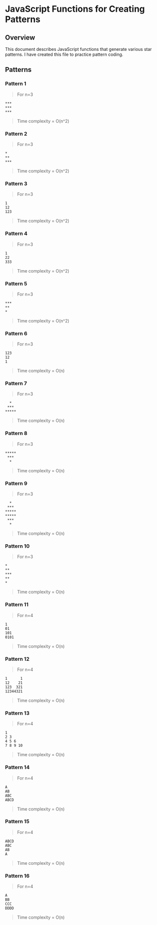 # JavaScript Functions for Creating Patterns

## Overview

This document describes JavaScript functions that generate various star patterns. I have created this file to practice pattern coding.

## Patterns

### Pattern 1
>For n=3
```
***
***
***
```
>Time complexity = O(n^2)

### Pattern 2
>For n=3
```
*
**
***
```
>Time complexity = O(n^2)

### Pattern 3
>For n=3
```
1
12
123
```
>Time complexity = O(n^2)

### Pattern 4
>For n=3
```
1
22
333
```
>Time complexity = O(n^2)

### Pattern 5
>For n=3
```
***
**
*
```
>Time complexity = O(n^2)

### Pattern 6
>For n=3
```
123
12
1
```
>Time complexity = O(n)

### Pattern 7
>For n=3
```
  *  
 *** 
*****
```
>Time complexity = O(n)

### Pattern 8
>For n=3
```
*****
 *** 
  *  
```
>Time complexity = O(n)

### Pattern 9
>For n=3
```
  *  
 *** 
*****
*****
 *** 
  *  
```
>Time complexity = O(n)

### Pattern 10
>For n=3
```
*  
** 
***
** 
* 
```
>Time complexity = O(n)

### Pattern 11
>For n=4
```
1
01
101
0101
```
>Time complexity = O(n)

### Pattern 12
>For n=4
```
1      1
12    21
123  321
12344321
```
>Time complexity = O(n)

### Pattern 13
>For n=4
```
1 
2 3 
4 5 6 
7 8 9 10 
```
>Time complexity = O(n)

### Pattern 14
>For n=4
```
A
AB
ABC
ABCD
```
>Time complexity = O(n)

### Pattern 15
>For n=4
```
ABCD
ABC
AB
A
```
>Time complexity = O(n)

### Pattern 16
>For n=4
```
A
BB
CCC
DDDD
```
>Time complexity = O(n)